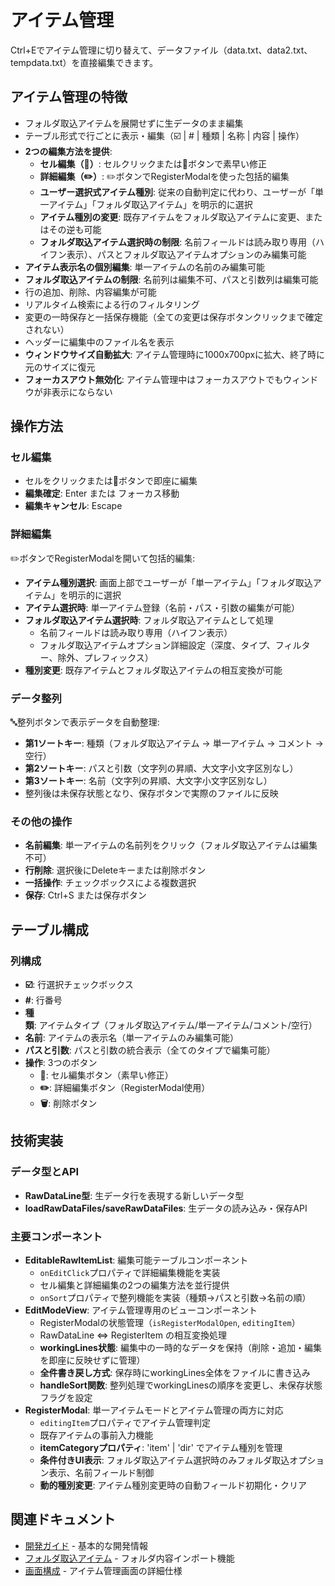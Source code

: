 # アイテム管理

Ctrl+Eでアイテム管理に切り替えて、データファイル（data.txt、data2.txt、tempdata.txt）を直接編集できます。

## アイテム管理の特徴

- フォルダ取込アイテムを展開せずに生データのまま編集
- テーブル形式で行ごとに表示・編集（☑️ | # | 種類 | 名称 | 内容 | 操作）
- **2つの編集方法を提供**:
  - **セル編集（📝）**: セルクリックまたは📝ボタンで素早い修正
  - **詳細編集（✏️）**: ✏️ボタンでRegisterModalを使った包括的編集
  - **ユーザー選択式アイテム種別**: 従来の自動判定に代わり、ユーザーが「単一アイテム」「フォルダ取込アイテム」を明示的に選択
  - **アイテム種別の変更**: 既存アイテムをフォルダ取込アイテムに変更、またはその逆も可能
  - **フォルダ取込アイテム選択時の制限**: 名前フィールドは読み取り専用（ハイフン表示）、パスとフォルダ取込アイテムオプションのみ編集可能
- **アイテム表示名の個別編集**: 単一アイテムの名前のみ編集可能
- **フォルダ取込アイテムの制限**: 名前列は編集不可、パスと引数列は編集可能
- 行の追加、削除、内容編集が可能
- リアルタイム検索による行のフィルタリング
- 変更の一時保存と一括保存機能（全ての変更は保存ボタンクリックまで確定されない）
- ヘッダーに編集中のファイル名を表示
- **ウィンドウサイズ自動拡大**: アイテム管理時に1000x700pxに拡大、終了時に元のサイズに復元
- **フォーカスアウト無効化**: アイテム管理中はフォーカスアウトでもウィンドウが非表示にならない

## 操作方法

### セル編集
- セルをクリックまたは📝ボタンで即座に編集
- **編集確定**: Enter または フォーカス移動
- **編集キャンセル**: Escape

### 詳細編集
✏️ボタンでRegisterModalを開いて包括的編集:
- **アイテム種別選択**: 画面上部でユーザーが「単一アイテム」「フォルダ取込アイテム」を明示的に選択
- **アイテム選択時**: 単一アイテム登録（名前・パス・引数の編集が可能）
- **フォルダ取込アイテム選択時**: フォルダ取込アイテムとして処理
  - 名前フィールドは読み取り専用（ハイフン表示）
  - フォルダ取込アイテムオプション詳細設定（深度、タイプ、フィルター、除外、プレフィックス）
- **種別変更**: 既存アイテムとフォルダ取込アイテムの相互変換が可能

### データ整列
🔤整列ボタンで表示データを自動整理:
- **第1ソートキー**: 種類（フォルダ取込アイテム → 単一アイテム → コメント → 空行）
- **第2ソートキー**: パスと引数（文字列の昇順、大文字小文字区別なし）
- **第3ソートキー**: 名前（文字列の昇順、大文字小文字区別なし）
- 整列後は未保存状態となり、保存ボタンで実際のファイルに反映

### その他の操作
- **名前編集**: 単一アイテムの名前列をクリック（フォルダ取込アイテムは編集不可）
- **行削除**: 選択後にDeleteキーまたは削除ボタン
- **一括操作**: チェックボックスによる複数選択
- **保存**: Ctrl+S または保存ボタン

## テーブル構成

### 列構成
- **☑️**: 行選択チェックボックス
- **#**: 行番号
- **種類**: アイテムタイプ（フォルダ取込アイテム/単一アイテム/コメント/空行）
- **名前**: アイテムの表示名（単一アイテムのみ編集可能）
- **パスと引数**: パスと引数の統合表示（全てのタイプで編集可能）
- **操作**: 3つのボタン
  - **📝**: セル編集ボタン（素早い修正）
  - **✏️**: 詳細編集ボタン（RegisterModal使用）
  - **🗑️**: 削除ボタン

## 技術実装

### データ型とAPI
- **RawDataLine型**: 生データ行を表現する新しいデータ型
- **loadRawDataFiles/saveRawDataFiles**: 生データの読み込み・保存API

### 主要コンポーネント
- **EditableRawItemList**: 編集可能テーブルコンポーネント
  - `onEditClick`プロパティで詳細編集機能を実装
  - セル編集と詳細編集の2つの編集方法を並行提供
  - `onSort`プロパティで整列機能を実装（種類→パスと引数→名前の順）
- **EditModeView**: アイテム管理専用のビューコンポーネント
  - RegisterModalの状態管理（`isRegisterModalOpen`, `editingItem`）
  - RawDataLine ⇔ RegisterItem の相互変換処理
  - **workingLines状態**: 編集中の一時的なデータを保持（削除・追加・編集を即座に反映せずに管理）
  - **全件書き戻し方式**: 保存時にworkingLines全体をファイルに書き込み
  - **handleSort関数**: 整列処理でworkingLinesの順序を変更し、未保存状態フラグを設定
- **RegisterModal**: 単一アイテムモードとアイテム管理の両方に対応
  - `editingItem`プロパティでアイテム管理判定
  - 既存アイテムの事前入力機能
  - **itemCategoryプロパティ**: 'item' | 'dir' でアイテム種別を管理
  - **条件付きUI表示**: フォルダ取込アイテム選択時のみフォルダ取込オプション表示、名前フィールド制御
  - **動的種別変更**: アイテム種別変更時の自動フィールド初期化・クリア

## 関連ドキュメント

- [開発ガイド](../guides/development.md) - 基本的な開発情報
- [フォルダ取込アイテム](folder-import-item.md) - フォルダ内容インポート機能
- [画面構成](../reference/screen-list.md) - アイテム管理画面の詳細仕様